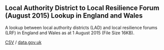 ## Local Authority District to Local Resilience Forum (August 2015) Lookup in England and Wales

A lookup between local authority districts (LAD) and local resilience forums (LRF) in England and Wales as at 1 August 2015 (File Size 16KB).

[CSV](../csv/117.csv) / [data.gov.uk](https://data.gov.uk/dataset/c92723ab-d2cf-46f5-944a-b71e1a4f4fc1/local-authority-district-to-local-resilience-forum-august-2015-lookup-in-england-and-wales)

